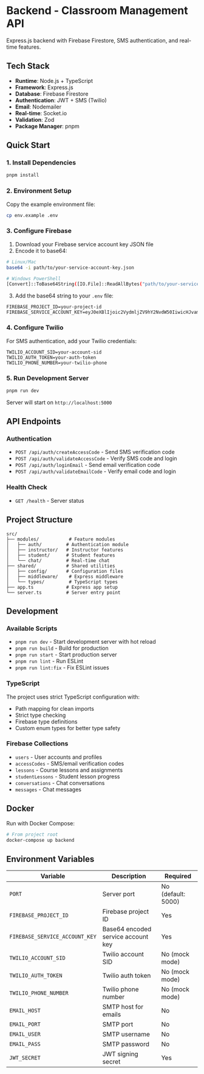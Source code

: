 # Backend - Classroom Management API

Express.js backend with Firebase Firestore, SMS authentication, and real-time features.

## Tech Stack

- **Runtime**: Node.js + TypeScript
- **Framework**: Express.js
- **Database**: Firebase Firestore
- **Authentication**: JWT + SMS (Twilio)
- **Email**: Nodemailer
- **Real-time**: Socket.io
- **Validation**: Zod
- **Package Manager**: pnpm

## Quick Start

### 1. Install Dependencies

```bash
pnpm install
```

### 2. Environment Setup

Copy the example environment file:

```bash
cp env.example .env
```

### 3. Configure Firebase

1. Download your Firebase service account key JSON file
2. Encode it to base64:

```bash
# Linux/Mac
base64 -i path/to/your-service-account-key.json

# Windows PowerShell
[Convert]::ToBase64String([IO.File]::ReadAllBytes("path/to/your-service-account-key.json"))
```

3. Add the base64 string to your `.env` file:

```env
FIREBASE_PROJECT_ID=your-project-id
FIREBASE_SERVICE_ACCOUNT_KEY=eyJ0eXBlIjoic2VydmljZV9hY2NvdW50IiwicHJvamVjdF9pZCI6InlvdXItcHJvamVjdC1pZCIsLi4u
```

### 4. Configure Twilio

For SMS authentication, add your Twilio credentials:

```env
TWILIO_ACCOUNT_SID=your-account-sid
TWILIO_AUTH_TOKEN=your-auth-token
TWILIO_PHONE_NUMBER=your-twilio-phone
```

### 5. Run Development Server

```bash
pnpm run dev
```

Server will start on `http://localhost:5000`

## API Endpoints

### Authentication

- `POST /api/auth/createAccessCode` - Send SMS verification code
- `POST /api/auth/validateAccessCode` - Verify SMS code and login
- `POST /api/auth/loginEmail` - Send email verification code
- `POST /api/auth/validateEmailCode` - Verify email code and login

### Health Check

- `GET /health` - Server status

## Project Structure

```
src/
├── modules/           # Feature modules
│   ├── auth/         # Authentication module
│   ├── instructor/   # Instructor features
│   ├── student/      # Student features
│   └── chat/         # Real-time chat
├── shared/           # Shared utilities
│   ├── config/       # Configuration files
│   ├── middleware/    # Express middleware
│   └── types/         # TypeScript types
├── app.ts            # Express app setup
└── server.ts         # Server entry point
```

## Development

### Available Scripts

- `pnpm run dev` - Start development server with hot reload
- `pnpm run build` - Build for production
- `pnpm run start` - Start production server
- `pnpm run lint` - Run ESLint
- `pnpm run lint:fix` - Fix ESLint issues

### TypeScript

The project uses strict TypeScript configuration with:

- Path mapping for clean imports
- Strict type checking
- Firebase type definitions
- Custom enum types for better type safety

### Firebase Collections

- `users` - User accounts and profiles
- `accessCodes` - SMS/email verification codes
- `lessons` - Course lessons and assignments
- `studentLessons` - Student lesson progress
- `conversations` - Chat conversations
- `messages` - Chat messages

## Docker

Run with Docker Compose:

```bash
# From project root
docker-compose up backend
```

## Environment Variables

| Variable | Description | Required |
|----------|-------------|----------|
| `PORT` | Server port | No (default: 5000) |
| `FIREBASE_PROJECT_ID` | Firebase project ID | Yes |
| `FIREBASE_SERVICE_ACCOUNT_KEY` | Base64 encoded service account key | Yes |
| `TWILIO_ACCOUNT_SID` | Twilio account SID | No (mock mode) |
| `TWILIO_AUTH_TOKEN` | Twilio auth token | No (mock mode) |
| `TWILIO_PHONE_NUMBER` | Twilio phone number | No (mock mode) |
| `EMAIL_HOST` | SMTP host for emails | No |
| `EMAIL_PORT` | SMTP port | No |
| `EMAIL_USER` | SMTP username | No |
| `EMAIL_PASS` | SMTP password | No |
| `JWT_SECRET` | JWT signing secret | Yes |
